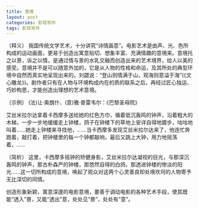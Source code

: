 ```yaml
---
title: 意境
layout: post
categories: 影视写作
tags: 影视写作
---
```


〔释义〕 我国传统文学艺术，十分讲究“诗情画意”。电影艺术是由声、光、色所构成的运动画面，更易于创造出寓意贴切、想象丰富、充满情趣的意境来。意境托之以景，诉之以情，是通过情与景的水乳交融而创造出来的艺术境界，给人以美的感受。意境并不是可以随意外加的，它是从人物的性格和命运，及其所处的典型环境中自然而真实地呈现出来的。刘勰说：“登山则情满于山，观海则意溢于海”(《文心雕龙》)。剧作者只有在人物与环境构成内在的质的联系之后，再经过匠心独运、巧妙构思，才能创造出理想的艺术意境。

〔示例〕 (法)让·奥朗什、(意)雅·普雷韦尔：《巴黎圣母院》

艾丝米拉尔达拿着卡西摩多送给她的红色方巾，循着低沉轰鸣的钟声，沿着粗大的木梯，一步一步地缓缓走上钟楼，鸽子在钟楼下的草地上安详自得地踱步，咕咕地叫着……她走上钟楼来寻找他，……当卡西摩多发现艾丝米拉尔达来了，他连忙奔跑着，敲打着，把钟楼里的每一个钟都敲响，最后又跳上大钟，用力地摇荡着，……

〔简析〕 这里，卡西摩多摇钟的矫健身影，艾丝米拉尔达凝视的目光，与那深沉轰鸣的钟声，那古朴森严的钟楼，那悠然自得的白鸽，那透进钟楼的惨淡的阳光……这一切所构成的意境，唤起了观众对这两个心灵善良却处境坎坷的人物寄予无比深切的同情。

创造形象新颖，寓意深邃的电影意境，要善于调动电影的各种艺术手段，使其既能“透入”景，又能“透出”意，处处见“景”，处处有“意”。 